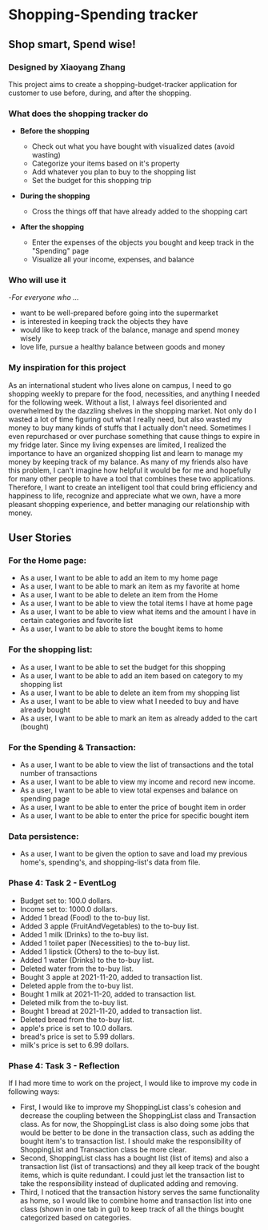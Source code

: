 # Shopping-Spending tracker

## Shop smart, Spend wise!

### Designed by Xiaoyang Zhang 


This project aims to create a shopping-budget-tracker application for customer to use 
before, during, and after the shopping.

### What does the shopping tracker do
- **Before the shopping**
  - Check out what you have bought with visualized dates (avoid wasting)
  - Categorize your items based on it's property 
  - Add whatever you plan to buy to the shopping list
  - Set the budget for this shopping trip
  
- **During the shopping**
  - Cross the things off that have already added to the shopping cart
  
- **After the shopping**
  - Enter the expenses of the objects you bought and keep track in the "Spending" page
  - Visualize all your income, expenses, and balance

### Who will use it

-*For everyone who ...*
- want to be well-prepared before going into the supermarket
- is interested in keeping track the objects they have
- would like to keep track of the balance, manage and spend money wisely
- love life, pursue a healthy balance between goods and money

### My inspiration for this project

As an international student who lives alone on campus, I need to go shopping weekly to prepare for the food, necessities,
and anything I needed for the following week. Without a list, I always feel disoriented and overwhelmed by the dazzling 
shelves in the shopping market. Not only do I wasted a lot of time figuring out what I really need, but also wasted my 
money to buy many kinds of stuffs that I actually don't need. Sometimes I even repurchased or over purchase something 
that cause things to expire in my fridge later. Since my living expenses are limited, I realized the importance to have
an organized shopping list and learn to manage my money by keeping track of my balance. As many of my friends also have
this problem, I can't imagine how helpful it would be for me and hopefully for many other people to have a tool that 
combines these two applications. Therefore, I want to create an intelligent tool that could bring efficiency and 
happiness to life, recognize and appreciate what we own, have a more pleasant shopping experience, and better 
managing our relationship with money.


## User Stories
### For the Home page:
- As a user, I want to be able to add an item to my home page
- As a user, I want to be able to mark an item as my favorite at home
- As a user, I want to be able to delete an item from the Home
- As a user, I want to be able to view the total items I have at home page
- As a user, I want to be able to view what items and the amount I have in certain categories and favorite list
- As a user, I want to be able to store the bought items to home

### For the shopping list:
- As a user, I want to be able to set the budget for this shopping
- As a user, I want to be able to add an item based on category to my shopping list
- As a user, I want to be able to delete an item from my shopping list
- As a user, I want to be able to view what I needed to buy and have already bought
- As a user, I want to be able to mark an item as already added to the cart (bought)

### For the Spending & Transaction:
- As a user, I want to be able to view the list of transactions and the total number of transactions
- As a user, I want to be able to view my income and record new income.
- As a user, I want to be able to view total expenses and balance on spending page
- As a user, I want to be able to enter the price of bought item in order
- As a user, I want to be able to enter the price for specific bought item

### Data persistence: 
- As a user, I want to be given the option to save and 
load my previous home's, spending's, and shopping-list's data from file.

### Phase 4: Task 2 - EventLog
- Budget set to: 100.0 dollars. 
- Income set to: 1000.0 dollars. 
- Added 1 bread (Food) to the to-buy list. 
- Added 3 apple (FruitAndVegetables) to the to-buy list. 
- Added 1 milk (Drinks) to the to-buy list. 
- Added 1 toilet paper (Necessities) to the to-buy list. 
- Added 1 lipstick (Others) to the to-buy list. 
- Added 1 water (Drinks) to the to-buy list. 
- Deleted water from the to-buy list. 
- Bought 3 apple at 2021-11-20, added to transaction list.
- Deleted apple from the to-buy list. 
- Bought 1 milk at 2021-11-20, added to transaction list. 
- Deleted milk from the to-buy list. 
- Bought 1 bread at 2021-11-20, added to transaction list. 
- Deleted bread from the to-buy list. 
- apple's price is set to 10.0 dollars. 
- bread's price is set to 5.99 dollars. 
- milk's price is set to 6.99 dollars.


### Phase 4: Task 3 - Reflection
If I had more time to work on the project, I would like to improve my code in following ways:
- First, I would like to improve my ShoppingList class's cohesion and decrease the coupling between the ShoppingList class 
and Transaction class. As for now, the ShoppingList class is also doing some jobs that would be better to be done in the 
transaction class, such as adding the bought item's to transaction list. I should make the responsibility of ShoppingList 
and Transaction class be more clear.
- Second, ShoppingList class has a bought list (list of items) and also a transaction list (list of transactions) 
and they all keep track of the bought items, which is quite redundant. I could just let the transaction list to take the 
responsibility instead of duplicated adding and removing. 
- Third, I noticed that the transaction history serves the same functionality as home, so I would like to combine home 
and transaction list into one class (shown in one tab in gui) to keep track of all the things bought categorized based on 
categories.